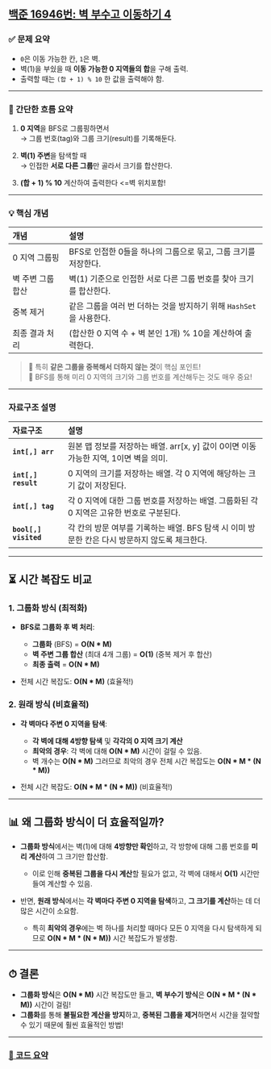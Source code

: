 ## [백준 16946번: 벽 부수고 이동하기 4](https://github.com/Syldris/Baekjoon-Study/tree/main/C%23/%EB%B0%B1%EC%A4%80/Gold/16946.%E2%80%85%EB%B2%BD%E2%80%85%EB%B6%80%EC%88%98%EA%B3%A0%E2%80%85%EC%9D%B4%EB%8F%99%ED%95%98%EA%B8%B0%E2%80%854)

### ✅ 문제 요약
- `0`은 이동 가능한 칸, `1`은 벽.
- 벽(1)을 부쉈을 때 **이동 가능한 0 지역들의 합**을 구해 출력.
- 출력할 때는 `(합 + 1) % 10` 한 값을 출력해야 함.

---
### 🎯 간단한 흐름 요약

1. **0 지역**을 BFS로 그룹핑하면서  
   → 그룹 번호(tag)와 그룹 크기(result)를 기록해둔다.

2. **벽(1) 주변**을 탐색할 때  
   → 인접한 **서로 다른 그룹**만 골라서 크기를 합산한다.

3. **(합 + 1) % 10** 계산하여 출력한다 <=벽 위치포함!

---
### 💡 핵심 개념

| 개념 | 설명 |
|:---|:---|
| 0 지역 그룹핑 | BFS로 인접한 0들을 하나의 그룹으로 묶고, 그룹 크기를 저장한다. |
| 벽 주변 그룹 합산 | 벽(1) 기준으로 인접한 서로 다른 그룹 번호를 찾아 크기를 합산한다. |
| 중복 제거 | 같은 그룹을 여러 번 더하는 것을 방지하기 위해 `HashSet`을 사용한다. |
| 최종 결과 처리 | (합산한 0 지역 수 + 벽 본인 1개) % 10을 계산하여 출력한다. |

> 🎯 특히 **같은 그룹을 중복해서 더하지 않는 것**이 핵심 포인트!  
> 🎯 BFS를 통해 미리 0 지역의 크기와 그룹 번호를 계산해두는 것도 매우 중요!

---
### 자료구조 설명

| 자료구조   | 설명 |
|:---        |:---  |
| **`int[,] arr`** | 원본 맵 정보를 저장하는 배열. arr[x, y] 값이 0이면 이동 가능한 지역, 1이면 벽을 의미. |
| **`int[,] result`** | 0 지역의 크기를 저장하는 배열. 각 0 지역에 해당하는 크기 값이 저장된다. |
| **`int[,] tag`** | 각 0 지역에 대한 그룹 번호를 저장하는 배열. 그룹화된 각 0 지역은 고유한 번호로 구분된다. |
| **`bool[,] visited`** | 각 칸의 방문 여부를 기록하는 배열. BFS 탐색 시 이미 방문한 칸은 다시 방문하지 않도록 체크한다. |

---

## ⏳ 시간 복잡도 비교

### 1. **그룹화 방식 (최적화)**

- **BFS로 그룹화 후 벽 처리**:  
  - **그룹화** (BFS) = **O(N * M)**  
  - **벽 주변 그룹 합산** (최대 4개 그룹) = **O(1)** (중복 제거 후 합산)
  - **최종 출력** = **O(N * M)**

- 전체 시간 복잡도: **O(N * M)** (효율적!)

### 2. **원래 방식 (비효율적)**

- **각 벽마다 주변 0 지역을 탐색**:  
  - **각 벽에 대해 4방향 탐색** 및 **각각의 0 지역 크기 계산**  
  - **최악의 경우**: 각 벽에 대해 **O(N * M)** 시간이 걸릴 수 있음.
  - 벽 개수는  **O(N * M)**  그러므로 최악의 경우 전체 시간 복잡도는 **O(N * M * (N * M))**

- 전체 시간 복잡도: **O(N * M * (N * M))** (비효율적!)

---

## 📊 왜 **그룹화 방식**이 더 효율적일까?

- **그룹화 방식**에서는 벽(1)에 대해 **4방향만 확인**하고, 각 방향에 대해 그룹 번호를 **미리 계산**하여 그 크기만 합산함.  
  - 이로 인해 **중복된 그룹을 다시 계산**할 필요가 없고, 각 벽에 대해서 **O(1)** 시간만 들여 계산할 수 있음.
  
- 반면, **원래 방식**에서는 **각 벽마다 주변 0 지역을 탐색**하고, **그 크기를 계산**하는 데 더 많은 시간이 소요함.  
  - 특히 **최악의 경우**에는 벽 하나를 처리할 때마다 모든 0 지역을 다시 탐색하게 되므로 **O(N * M * (N * M))** 시간 복잡도가 발생함.

---

## ⏱ 결론

- **그룹화 방식**은 **O(N * M)** 시간 복잡도만 들고, **벽 부수기 방식**은 **O(N * M * (N * M))** 시간이 걸림!
- **그룹화**를 통해 **불필요한 계산을 방지**하고, **중복된 그룹을 제거**하면서 시간을 절약할 수 있기 때문에 훨씬 효율적인 방법!

---

### [📜 코드 요약](https://github.com/Syldris/Baekjoon-Study/blob/main/C%23/%EB%B0%B1%EC%A4%80/Gold/16946.%E2%80%85%EB%B2%BD%E2%80%85%EB%B6%80%EC%88%98%EA%B3%A0%E2%80%85%EC%9D%B4%EB%8F%99%ED%95%98%EA%B8%B0%E2%80%854/%EC%BD%94%EB%93%9C%EC%9A%94%EC%95%BD.md)
